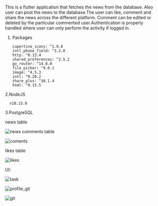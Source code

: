This is a flutter application that fetches the news from the database. Also user can post the news to the database.The user can like, comment and share the news across the different platform. Comment can be edited or deleted by the particular commented user.Authentication is properly handled where user can only perform the activity if logged in.

1. Packages

       cupertino_icons: ^1.0.8
       intl_phone_field: ^3.2.0
       http: ^0.13.4
       shared_preferences: ^2.5.2
       go_router: ^14.8.0
       file_picker: ^9.0.1
       image: ^4.5.3
       intl: ^0.20.2
       share_plus: ^10.1.4
       html: ^0.15.5

2.NodeJS

      v18.13.0

3.PostgreSQL

  news table
  
  ![news](https://github.com/user-attachments/assets/53abaeb9-c6ea-4576-afbc-6f2e3dabbb09)
  comments table
  
  ![coments](https://github.com/user-attachments/assets/133c8146-79c8-4d66-87c5-deda50eca289)
  
  likes table
  
  ![likes](https://github.com/user-attachments/assets/ab26070a-c92a-457c-87e8-2cad0cc59219)

UI:

![task](https://github.com/user-attachments/assets/d1922a60-c485-4da0-993c-ac2cb617a01d)


![profile_git](https://github.com/user-attachments/assets/37c42c9c-ffb9-47ac-9a86-a8f2be9df037)


![git](https://github.com/user-attachments/assets/84ff9edf-2583-4a3f-8c98-e2df22a44afe)






